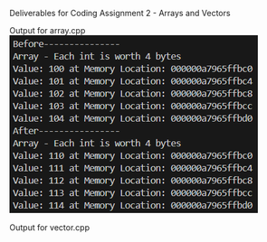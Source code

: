 Deliverables for Coding Assignment 2 - Arrays and Vectors

Output for array.cpp
![alt text](image.png)

Output for vector.cpp
